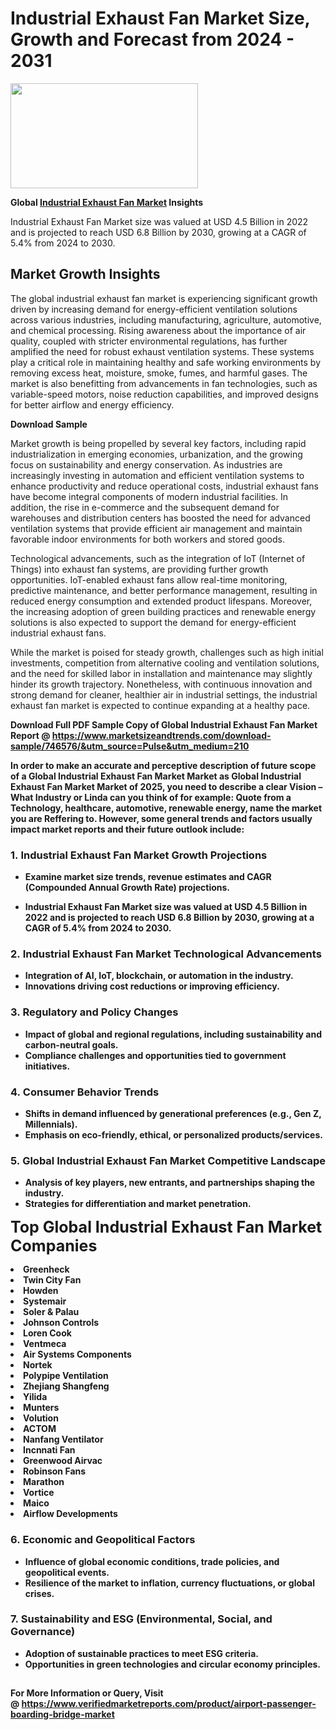 <H1>Industrial Exhaust Fan Market Size, Growth and Forecast from 2024 - 2031</H1><img class="aligncenter size-medium wp-image-584254" src="https://thirdeyenews.in/wp-content/uploads/2024/09/Global-Market-Research-300x168.jpeg" alt="" width="300" height="168" /><p><strong>Global&nbsp;<a href="https://www.marketsizeandtrends.com/download-sample/746576/&amp;utm_source=Pulse&amp;utm_medium=210">Industrial Exhaust Fan Market</a> Insights</strong></p><p>Industrial Exhaust Fan Market size was valued at USD 4.5 Billion in 2022 and is projected to reach USD 6.8 Billion by 2030, growing at a CAGR of 5.4% from 2024 to 2030.</p><p><h2>Market Growth Insights</h2> <p>The global industrial exhaust fan market is experiencing significant growth driven by increasing demand for energy-efficient ventilation solutions across various industries, including manufacturing, agriculture, automotive, and chemical processing. Rising awareness about the importance of air quality, coupled with stricter environmental regulations, has further amplified the need for robust exhaust ventilation systems. These systems play a critical role in maintaining healthy and safe working environments by removing excess heat, moisture, smoke, fumes, and harmful gases. The market is also benefitting from advancements in fan technologies, such as variable-speed motors, noise reduction capabilities, and improved designs for better airflow and energy efficiency.</p> <p><strong>Download Sample</strong></p> <p>Market growth is being propelled by several key factors, including rapid industrialization in emerging economies, urbanization, and the growing focus on sustainability and energy conservation. As industries are increasingly investing in automation and efficient ventilation systems to enhance productivity and reduce operational costs, industrial exhaust fans have become integral components of modern industrial facilities. In addition, the rise in e-commerce and the subsequent demand for warehouses and distribution centers has boosted the need for advanced ventilation systems that provide efficient air management and maintain favorable indoor environments for both workers and stored goods.</p> <p>Technological advancements, such as the integration of IoT (Internet of Things) into exhaust fan systems, are providing further growth opportunities. IoT-enabled exhaust fans allow real-time monitoring, predictive maintenance, and better performance management, resulting in reduced energy consumption and extended product lifespans. Moreover, the increasing adoption of green building practices and renewable energy solutions is also expected to support the demand for energy-efficient industrial exhaust fans.</p> <p>While the market is poised for steady growth, challenges such as high initial investments, competition from alternative cooling and ventilation solutions, and the need for skilled labor in installation and maintenance may slightly hinder its growth trajectory. Nonetheless, with continuous innovation and strong demand for cleaner, healthier air in industrial settings, the industrial exhaust fan market is expected to continue expanding at a healthy pace.</p> <p><strong></p><p><span class=""><strong>Download Full PDF Sample Copy of Global Industrial Exhaust Fan Market Report</strong> @ <a href="https://www.marketsizeandtrends.com/download-sample/746576/&amp;utm_source=Pulse&amp;utm_medium=210" target="_blank">https://www.marketsizeandtrends.com/download-sample/746576/&amp;utm_source=Pulse&amp;utm_medium=210</a></span></p><p>In order to make an accurate and perceptive description of future scope of a Global&nbsp;Industrial Exhaust Fan Market Market as Global&nbsp;Industrial Exhaust Fan Market Market of 2025, you need to describe a clear Vision &ndash; What Industry or Linda can you think of for example: Quote from a Technology, healthcare, automotive, renewable energy, name the market you are Reffering to. However, some general trends and factors usually impact market reports and their future outlook include:</p><h3>1.&nbsp;<strong>Industrial Exhaust Fan Market Growth Projections</strong></h3><ul><li>Examine market size trends, revenue estimates and CAGR (Compounded Annual Growth Rate) projections.</li><li><p>Industrial Exhaust Fan Market size was valued at USD 4.5 Billion in 2022 and is projected to reach USD 6.8 Billion by 2030, growing at a CAGR of 5.4% from 2024 to 2030.</p></li></ul><h3>2.&nbsp;<strong>Industrial Exhaust Fan Market Technological Advancements</strong></h3><ul><li>Integration of AI, IoT, blockchain, or automation in the industry.</li><li>Innovations driving cost reductions or improving efficiency.</li></ul><h3>3.&nbsp;<strong>Regulatory and Policy Changes</strong></h3><ul><li>Impact of global and regional regulations, including sustainability and carbon-neutral goals.</li><li>Compliance challenges and opportunities tied to government initiatives.</li></ul><h3>4.&nbsp;<strong>Consumer Behavior Trends</strong></h3><ul><li>Shifts in demand influenced by generational preferences (e.g., Gen Z, Millennials).</li><li>Emphasis on eco-friendly, ethical, or personalized products/services.</li></ul><h3>5.&nbsp;<strong>Global Industrial Exhaust Fan Market Competitive Landscape</strong></h3><ul><li>Analysis of key players, new entrants, and partnerships shaping the industry.</li><li>Strategies for differentiation and market penetration.</li></ul><p data-pm-slice="1 1 []"><span style="color: inherit; font-family: inherit; font-size: 25px;">Top Global Industrial Exhaust Fan Market Companies</span></p><div class="" data-test-id=""><p><li> Greenheck</li><li> Twin City Fan</li><li> Howden</li><li> Systemair</li><li> Soler & Palau</li><li> Johnson Controls</li><li> Loren Cook</li><li> Ventmeca</li><li> Air Systems Components</li><li> Nortek</li><li> Polypipe Ventilation</li><li> Zhejiang Shangfeng</li><li> Yilida</li><li> Munters</li><li> Volution</li><li> ACTOM</li><li> Nanfang Ventilator</li><li> Incnnati Fan</li><li> Greenwood Airvac</li><li> Robinson Fans</li><li> Marathon</li><li> Vortice</li><li> Maico</li><li> Airflow Developments</li></p></div><h3>6.&nbsp;<strong>Economic and Geopolitical Factors</strong></h3><ul><li>Influence of global economic conditions, trade policies, and geopolitical events.</li><li>Resilience of the market to inflation, currency fluctuations, or global crises.</li></ul><h3>7.&nbsp;<strong>Sustainability and ESG (Environmental, Social, and Governance)</strong></h3><ul><li>Adoption of sustainable practices to meet ESG criteria.</li><li>Opportunities in green technologies and circular economy principles.</li></ul><h2><strong style="font-size: 14px;">For More Information or Query, Visit @&nbsp;</strong><a style="background-color: #ffffff; font-size: 14px;" href="https://www.marketsizeandtrends.com/report/industrial-exhaust-fan-market/" target="_blank">https://www.verifiedmarketreports.com/product/airport-passenger-boarding-bridge-market</a></h2>
